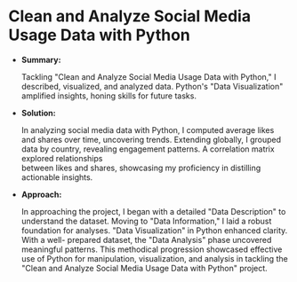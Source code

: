 # Clean and Analyze Social Media Usage Data with Python

- **Summary:**
  
  Tackling "Clean and Analyze Social Media Usage Data with Python," I described, visualized, and analyzed data. Python's "Data Visualization" amplified insights, honing skills for future tasks.



- **Solution:**

  In analyzing social media data with Python, I computed average likes and shares over time, uncovering trends. Extending globally, I grouped data by country, revealing engagement patterns. A correlation matrix explored relationships   
  between likes and shares, showcasing my proficiency in distilling actionable insights.



- **Approach:**

  In approaching the project, I began with a detailed "Data Description" to understand the dataset. Moving to "Data Information," I laid a robust foundation for analyses. "Data Visualization" in Python enhanced clarity. With a well- 
  prepared dataset, the "Data Analysis" phase uncovered meaningful patterns. This methodical progression showcased effective use of Python for manipulation, visualization, and analysis in tackling the "Clean and Analyze Social Media Usage 
  Data with Python" project. 
